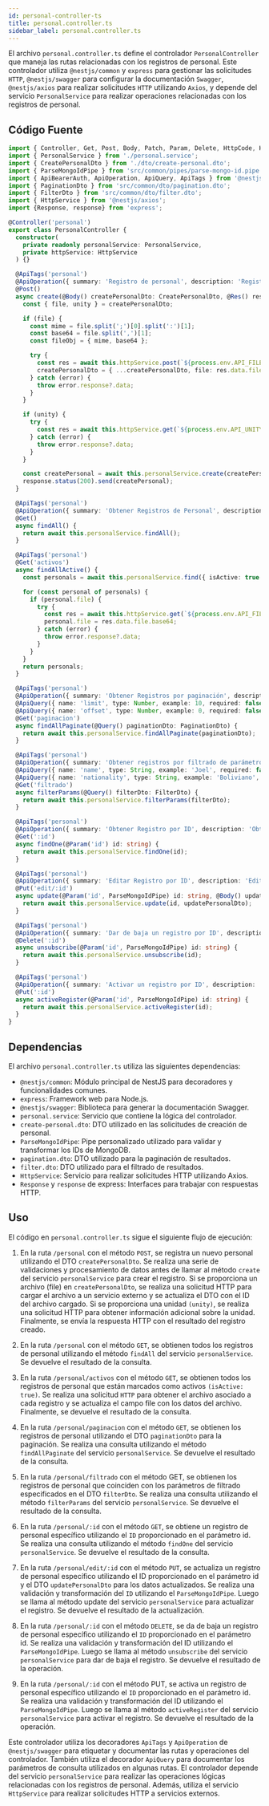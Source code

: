 ```yaml
---
id: personal-controller-ts
title: personal.controller.ts
sidebar_label: personal.controller.ts
---
```


El archivo `personal.controller.ts` define el controlador `PersonalController` que maneja las rutas relacionadas con los registros de personal. Este controlador utiliza `@nestjs/common` y `express` para gestionar las solicitudes `HTTP`, `@nestjs/swagger` para configurar la documentación `Swagger`, `@nestjs/axios` para realizar solicitudes `HTTP` utilizando `Axios`, y depende del servicio `PersonalService` para realizar operaciones relacionadas con los registros de personal.

## Código Fuente
```typescript
import { Controller, Get, Post, Body, Patch, Param, Delete, HttpCode, HttpStatus, Put, Query, ParseIntPipe, Res } from '@nestjs/common';
import { PersonalService } from './personal.service';
import { CreatePersonalDto } from './dto/create-personal.dto';
import { ParseMongoIdPipe } from 'src/common/pipes/parse-mongo-id.pipe';
import { ApiBearerAuth, ApiOperation, ApiQuery, ApiTags } from '@nestjs/swagger';
import { PaginationDto } from 'src/common/dto/pagination.dto';
import { FilterDto } from 'src/common/dto/filter.dto';
import { HttpService } from '@nestjs/axios';
import {Response, response} from 'express';

@Controller('personal')
export class PersonalController {
  constructor(
    private readonly personalService: PersonalService,
    private httpService: HttpService
  ) {}

  @ApiTags('personal')
  @ApiOperation({ summary: 'Registro de personal', description: 'Registra un personal con todos sus parámetros' })
  @Post()
  async create(@Body() createPersonalDto: CreatePersonalDto, @Res() response: Response) {
    const { file, unity } = createPersonalDto;

    if (file) {
      const mime = file.split(';')[0].split(':')[1];
      const base64 = file.split(',')[1];
      const fileObj = { mime, base64 };

      try {
        const res = await this.httpService.post(`${process.env.API_FILE}/files/upload`, { file: fileObj }).toPromise();
        createPersonalDto = { ...createPersonalDto, file: res.data.file._id };
      } catch (error) {
        throw error.response?.data;
      }
    }

    if (unity) {
      try {
        const res = await this.httpService.get(`${process.env.API_UNITYS}/main/${unity}`).toPromise();
      } catch (error) {
        throw error.response?.data;
      }
    }

    const createPersonal = await this.personalService.create(createPersonalDto);
    response.status(200).send(createPersonal);
  }

  @ApiTags('personal')
  @ApiOperation({ summary: 'Obtener Registros de Personal', description: 'Obtiene todos los registros del personal' })
  @Get()
  async findAll() {
    return await this.personalService.findAll();
  }

  @ApiTags('personal')
  @Get('activos')
  async findAllActive() {
    const personals = await this.personalService.find({ isActive: true });

    for (const personal of personals) {
      if (personal.file) {
        try {
          const res = await this.httpService.get(`${process.env.API_FILE}/file/${personal.file}`).toPromise();
          personal.file = res.data.file.base64;
        } catch (error) {
          throw error.response?.data;
        }
      }
    }
    return personals;
  }

  @ApiTags('personal')
  @ApiOperation({ summary: 'Obtener Registros por paginación', description: 'Obtiene los registros del personal por paginación' })
  @ApiQuery({ name: 'limit', type: Number, example: 10, required: false })
  @ApiQuery({ name: 'offset', type: Number, example: 0, required: false })
  @Get('paginacion')
  async findAllPaginate(@Query() paginationDto: PaginationDto) {
    return await this.personalService.findAllPaginate(paginationDto);
  }

  @ApiTags('personal')
  @ApiOperation({ summary: 'Obtener registros por filtrado de parámetros', description: 'Realiza la búsqueda de registros por el filtrado' })
  @ApiQuery({ name: 'name', type: String, example: 'Joel', required: false })
  @ApiQuery({ name: 'nationality', type: String, example: 'Boliviano', required: false })
  @Get('filtrado')
  async filterParams(@Query() filterDto: FilterDto) {
    return await this.personalService.filterParams(filterDto);
  }

  @ApiTags('personal')
  @ApiOperation({ summary: 'Obtener Registro por ID', description: 'Obtiene un registro específico por su ID' })
  @Get(':id')
  async findOne(@Param('id') id: string) {
    return await this.personalService.findOne(id);
  }

  @ApiTags('personal')
  @ApiOperation({ summary: 'Editar Registro por ID', description: 'Edita un registro específico por su ID' })
  @Put('edit/:id')
  async update(@Param('id', ParseMongoIdPipe) id: string, @Body() updatePersonalDto: CreatePersonalDto) {
    return await this.personalService.update(id, updatePersonalDto);
  }

  @ApiTags('personal')
  @ApiOperation({ summary: 'Dar de baja un registro por ID', description: 'Da de baja un registro por su ID' })
  @Delete(':id')
  async unsubscribe(@Param('id', ParseMongoIdPipe) id: string) {
    return await this.personalService.unsubscribe(id);
  }

  @ApiTags('personal')
  @ApiOperation({ summary: 'Activar un registro por ID', description: 'Activa un registro por su ID' })
  @Put(':id')
  async activeRegister(@Param('id', ParseMongoIdPipe) id: string) {
    return await this.personalService.activeRegister(id);
  }
}
```

## Dependencias
El archivo `personal.controller.ts` utiliza las siguientes dependencias:

- `@nestjs/common`: Módulo principal de NestJS para decoradores y funcionalidades comunes.
- `express`: Framework web para Node.js.
- `@nestjs/swagger`: Biblioteca para generar la documentación Swagger.
- `personal.service`: Servicio que contiene la lógica del controlador.
- `create-personal.dto`: DTO utilizado en las solicitudes de creación de personal.
- `ParseMongoIdPipe`: Pipe personalizado utilizado para validar y transformar los IDs de MongoDB.
- `pagination.dto`: DTO utilizado para la paginación de resultados.
- `filter.dto`: DTO utilizado para el filtrado de resultados.
- `HttpService`: Servicio para realizar solicitudes HTTP utilizando Axios.
- `Response` y `response` de express: Interfaces para trabajar con respuestas HTTP.



## Uso
El código en `personal.controller.ts` sigue el siguiente flujo de ejecución:

1. En la ruta `/personal` con el método `POST`, se registra un nuevo personal utilizando el DTO `createPersonalDto`. Se realiza una serie de validaciones y procesamiento de datos antes de llamar al método `create` del servicio `personalService` para crear el registro. Si se proporciona un archivo (file) en `createPersonalDto`, se realiza una solicitud HTTP para cargar el archivo a un servicio externo y se actualiza el DTO con el ID del archivo cargado. Si se proporciona una unidad `(unity)`, se realiza una solicitud HTTP para obtener información adicional sobre la unidad. Finalmente, se envía la respuesta HTTP con el resultado del registro creado.

2. En la ruta `/personal` con el método `GET`, se obtienen todos los registros de personal utilizando el método `findAll` del servicio `personalService`. Se devuelve el resultado de la consulta.

3. En la ruta `/personal/activos` con el método `GET`, se obtienen todos los registros de personal que están marcados como activos `(isActive: true)`. Se realiza una solicitud `HTTP` para obtener el archivo asociado a cada registro y se actualiza el campo file con los datos del archivo. Finalmente, se devuelve el resultado de la consulta.

4. En la ruta `/personal/paginacion` con el método `GET`, se obtienen los registros de personal utilizando el DTO `paginationDto` para la paginación. Se realiza una consulta utilizando el método `findAllPaginate` del servicio `personalService`. Se devuelve el resultado de la consulta.

5. En la ruta `/personal/filtrado` con el método GET, se obtienen los registros de personal que coinciden con los parámetros de filtrado especificados en el DTO `filterDto`. Se realiza una consulta utilizando el método `filterParams` del servicio `personalService`. Se devuelve el resultado de la consulta.

6. En la ruta `/personal/:id` con el método `GET`, se obtiene un registro de personal específico utilizando el `ID` proporcionado en el parámetro id. Se realiza una consulta utilizando el método `findOne` del servicio `personalService`. Se devuelve el resultado de la consulta.

7. En la ruta `/personal/edit/:id` con el método `PUT`, se actualiza un registro de personal específico utilizando el ID proporcionado en el parámetro id y el DTO `updatePersonalDto` para los datos actualizados. Se realiza una validación y transformación del `ID` utilizando el `ParseMongoIdPipe`. Luego se llama al método update del servicio `personalService` para actualizar el registro. Se devuelve el resultado de la actualización.

8. En la ruta `/personal/:id` con el método `DELETE`, se da de baja un registro de personal específico utilizando el `ID` proporcionado en el parámetro id. Se realiza una validación y transformación del ID utilizando el `ParseMongoIdPipe`. Luego se llama al método `unsubscribe` del servicio `personalService` para dar de baja el registro. Se devuelve el resultado de la operación.

9. En la ruta `/personal/:id` con el método PUT, se activa un registro de personal específico utilizando el `ID` proporcionado en el parámetro id. Se realiza una validación y transformación del ID utilizando el `ParseMongoIdPipe`. Luego se llama al método `activeRegister` del servicio `personalService` para activar el registro. Se devuelve el resultado de la operación.

Este controlador utiliza los decoradores `ApiTags` y `ApiOperation` de `@nestjs/swagger` para etiquetar y documentar las rutas y operaciones del controlador. También utiliza el decorador `ApiQuery` para documentar los parámetros de consulta utilizados en algunas rutas. El controlador depende del servicio `personalService` para realizar las operaciones lógicas relacionadas con los registros de personal. Además, utiliza el servicio `HttpService` para realizar solicitudes HTTP a servicios externos.




